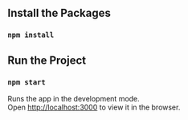 ## Install the Packages

### `npm install`

## Run the Project

### `npm start`

Runs the app in the development mode.<br>
Open [http://localhost:3000](http://localhost:3000) to view it in the browser.
